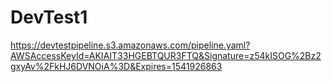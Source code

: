 # DevTest1
https://devtestpipeline.s3.amazonaws.com/pipeline.yaml?AWSAccessKeyId=AKIAIT33HGEBTQUR3FTQ&Signature=z54kISOG%2Bz2gxyAv%2FkHJ6DVNOiA%3D&Expires=1541926863
